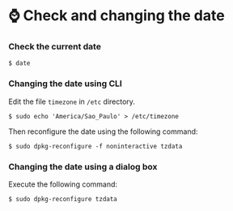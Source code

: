 # :watch: Check and changing the date

### Check the current date
```
$ date
```

### Changing the date using CLI
Edit the file `timezone` in `/etc` directory.
```
$ sudo echo 'America/Sao_Paulo' > /etc/timezone
``` 
Then reconfigure the date using the following command:
```
$ sudo dpkg-reconfigure -f noninteractive tzdata
```
### Changing the date using a dialog box
Execute the following command:

```
$ sudo dpkg-reconfigure tzdata
``` 

